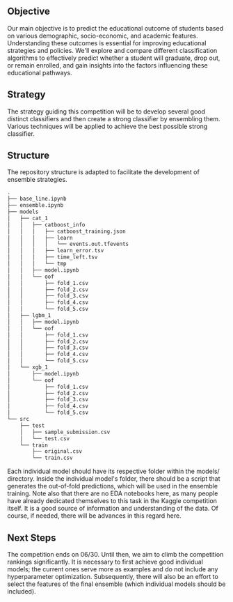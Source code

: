 ## Objective ##
Our main objective is to predict the educational outcome of students based on various demographic, socio-economic, and academic features. Understanding these outcomes is essential for improving educational strategies and policies. We'll explore and compare different classification algorithms to effectively predict whether a student will graduate, drop out, or remain enrolled, and gain insights into the factors influencing these educational pathways.

## Strategy ##
The strategy guiding this competition will be to develop several good distinct classifiers and then create a strong classifier by ensembling them. Various techniques will be applied to achieve the best possible strong classifier.

## Structure ##
The repository structure is adapted to facilitate the development of ensemble strategies.

```bash
.
├── base_line.ipynb
├── ensemble.ipynb
├── models
│   ├── cat_1
│   │   ├── catboost_info
│   │   │   ├── catboost_training.json
│   │   │   ├── learn
│   │   │   │   └── events.out.tfevents
│   │   │   ├── learn_error.tsv
│   │   │   ├── time_left.tsv
│   │   │   └── tmp
│   │   ├── model.ipynb
│   │   └── oof
│   │       ├── fold_1.csv
│   │       ├── fold_2.csv
│   │       ├── fold_3.csv
│   │       ├── fold_4.csv
│   │       └── fold_5.csv
│   ├── lgbm_1
│   │   ├── model.ipynb
│   │   └── oof
│   │       ├── fold_1.csv
│   │       ├── fold_2.csv
│   │       ├── fold_3.csv
│   │       ├── fold_4.csv
│   │       └── fold_5.csv
│   └── xgb_1
│       ├── model.ipynb
│       └── oof
│           ├── fold_1.csv
│           ├── fold_2.csv
│           ├── fold_3.csv
│           ├── fold_4.csv
│           └── fold_5.csv
└── src
    ├── test
    │   ├── sample_submission.csv
    │   └── test.csv
    └── train
        ├── original.csv
        └── train.csv
```

Each individual model should have its respective folder within the models/ directory. Inside the individual model's folder, there should be a script that generates the out-of-fold predictions, which will be used in the ensemble training. Note also that there are no EDA notebooks here, as many people have already dedicated themselves to this task in the Kaggle competition itself. It is a good source of information and understanding of the data. Of course, if needed, there will be advances in this regard here.

## Next Steps ##
The competition ends on 06/30. Until then, we aim to climb the competition rankings significantly. It is necessary to first achieve good individual models; the current ones serve more as examples and do not include any hyperparameter optimization. Subsequently, there will also be an effort to select the features of the final ensemble (which individual models should be included).

